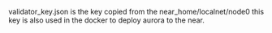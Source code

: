 validator_key.json is the key copied from the near_home/localnet/node0
this key is also used in the docker to deploy aurora to the near.